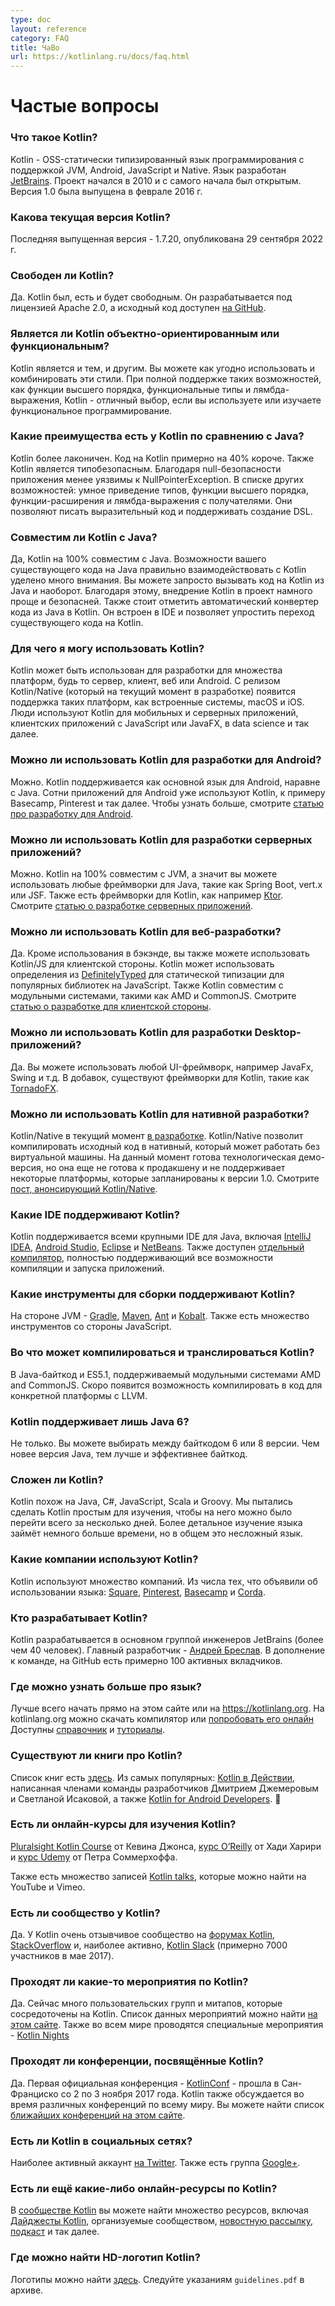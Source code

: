 ```yaml
---
type: doc
layout: reference
category: FAQ
title: ЧаВо
url: https://kotlinlang.ru/docs/faq.html
---
```


# Частые вопросы

### Что такое Kotlin?

Kotlin - OSS-статически типизированный язык программирования с поддержкой JVM, Android, JavaScript и Native.
Язык разработан [JetBrains](http://www.jetbrains.com).
Проект начался в 2010 и с самого начала был открытым.
Версия 1.0 была выпущена в феврале 2016 г.

### Какова текущая версия Kotlin?

Последняя выпущенная версия - 1.7.20, опубликована 29 сентября 2022 г.

### Свободен ли Kotlin?

Да. Kotlin был, есть и будет свободным. Он разрабатывается под лицензией Apache 2.0,
а исходный код доступен [на GitHub](https://github.com/jetbrains/kotlin).

### Является ли Kotlin объектно-ориентированным или функциональным?

Kotlin является и тем, и другим.
Вы можете как угодно использовать и комбинировать эти стили.
При полной поддержке таких возможностей, как функции высшего порядка, функциональные типы
и лямбда-выражения,
Kotlin - отличный выбор, если вы используете или изучаете функциональное программирование.

### Какие преимущества есть у Kotlin по сравнению с Java?

Kotlin более лаконичен. Код на Kotlin примерно на 40% короче.
Также Kotlin является типобезопасным. Благодаря null-безопасности приложения менее уязвимы к NullPointerException.
В списке других возможностей: умное приведение типов, функции высшего порядка,
функции-расширения и лямбда-выражения с получателями. Они позволяют писать выразительный код и
поддерживать создание DSL.

### Совместим ли Kotlin с Java?

Да, Kotlin на 100% совместим с Java. Возможности вашего существующего кода на Java правильно взаимодействовать с Kotlin
уделено много внимания. Вы можете запросто вызывать код на Kotlin из Java и наоборот.
Благодаря этому, внедрение Kotlin в проект намного проще и безопасней.
Также стоит отметить автоматический конвертер кода из Java в Kotlin.
Он встроен в IDE и позволяет упростить переход существующего кода на Kotlin.

### Для чего я могу использовать Kotlin?

Kotlin может быть использован для разработки для множества платформ, будь то сервер, клиент, веб или Android.
C релизом Kotlin/Native (который на текущий момент в разработке) появится поддержка таких платформ,
как встроенные системы, macOS и iOS. Люди используют Kotlin для мобильных
и серверных приложений, клиентских приложений с JavaScript или JavaFX, в data science и так далее.

### Можно ли использовать Kotlin для разработки для Android?

Можно. Kotlin поддерживается как основной язык для Android, наравне с Java. Сотни приложений для Android уже используют
Kotlin, к примеру Basecamp, Pinterest и так далее. Чтобы узнать больше,
смотрите [статью про разработку для Android](https://kotlinlang.org/docs/reference/android-overview.html).

### Можно ли использовать Kotlin для разработки серверных приложений?

Можно. Kotlin на 100% совместим с JVM, а значит вы можете использовать любые фреймворки для Java, такие как Spring Boot,
vert.x или JSF. Также есть фреймворки для Kotlin, как например [Ktor](http://github.com/kotlin/ktor).
Смотрите [статью о разработке серверных приложений](https://kotlinlang.org/docs/reference/server-overview.html).

### Можно ли использовать Kotlin для веб-разработки?

Да. Кроме использования в бэкэнде, вы также можете использовать Kotlin/JS
для клиентской стороны. Kotlin может использовать определения из
[DefinitelyTyped](http://definitelytyped.org) для статической типизации для популярных
библиотек на JavaScript. Также Kotlin совместим с модульными системами, такими как AMD и CommonJS.
Смотрите [статью о разработке для клиентской стороны](https://kotlinlang.org/docs/reference/js-overview.html).

### Можно ли использовать Kotlin для разработки Desktop-приложений?

Да. Вы можете использовать любой UI-фреймворк, например JavaFx, Swing и т.д.
В добавок, существуют фреймворки для Kotlin, такие как
[TornadoFX](https://github.com/edvin/tornadofx).

### Можно ли использовать Kotlin для нативной разработки?

Kotlin/Native в текущий момент [в разработке](https://blog.jetbrains.com/kotlin/tag/native/). Kotlin/Native позволит
компилировать исходный код в нативный, который может работать без виртуальной машины. На данный момент готова
технологическая демо-версия, но она еще не готова к продакшену и не поддерживает некоторые платформы,
которые запланированы к версии 1.0. Смотрите
[пост, анонсирующий Kotlin/Native](https://blog.jetbrains.com/kotlin/2017/04/kotlinnative-tech-preview-kotlin-without-a-vm/).

### Какие IDE поддерживают Kotlin?

Kotlin поддерживается всеми крупными IDE для Java, включая [IntelliJ IDEA](https://kotlinlang.org/docs/tutorials/getting-started.html),
[Android Studio](https://kotlinlang.org/docs/tutorials/kotlin-android.html), [Eclipse](https://kotlinlang.org/docs/tutorials/getting-started-eclipse.html) и
[NetBeans](http://plugins.netbeans.org/plugin/68590/kotlin).
Также доступен [отдельный компилятор](https://kotlinlang.org/docs/tutorials/command-line.html),
полностью поддерживающий все возможности компиляции и запуска приложений.

### Какие инструменты для сборки поддерживают Kotlin?

На стороне JVM - [Gradle](https://kotlinlang.ru/docs/gradle.html), [Maven](https://kotlinlang.ru/docs/maven.html),
[Ant](https://kotlinlang.ru/docs/ant.html) и [Kobalt](http://beust.com/kobalt/home/index.html). Также есть множество инструментов
со стороны JavaScript.

### Во что может компилироваться и транслироваться Kotlin?

В Java-байткод и ES5.1, поддерживаемый модульными системами AMD and CommonJS. Скоро появится возможность компилировать
в код для конкретной платформы с LLVM.

### Kotlin поддерживает лишь Java 6?

Не только. Вы можете выбирать между байткодом 6 или 8 версии. Чем новее версия Java, тем лучше и эффективнее байткод.

### Сложен ли Kotlin?

Kotlin похож на Java, C#, JavaScript, Scala и Groovy. Мы пытались сделать Kotlin простым для изучения,
чтобы на него можно было перейти всего за несколько дней.
Более детальное изучение языка займёт немного больше времени, но в общем это несложный язык.

### Какие компании используют Kotlin?

Kotlin используют множество компаний. Из числа тех, что объявили об использовании языка: [Square](https://medium.com/square-corner-blog/square-open-source-loves-kotlin-c57c21710a17), [Pinterest](https://www.youtube.com/watch?v=mDpnc45WwlI), [Basecamp](https://m.signalvnoise.com/how-we-made-basecamp-3s-android-app-100-kotlin-35e4e1c0ef12) и [Corda](https://docs.corda.net/releases/release-M9.2/further-notes-on-kotlin.html).

### Кто разрабатывает Kotlin?

Kotlin разрабатывается в основном группой инженеров JetBrains (более чем 40 человек).
Главный разработчик - [Андрей Бреслав](https://twitter.com/abreslav). В дополнение к команде, на GitHub есть примерно 100
активных вкладчиков.

### Где можно узнать больше про язык?

Лучше всего начать прямо на этом сайте или на https://kotlinlang.org. На kotlinlang.org можно скачать компилятор или
[попробовать его онлайн](https://try.kotlinlang.org) Доступны [справочник](https://kotlinlang.org/docs/reference/index.html)
и [туториалы](https://kotlinlang.org/docs/tutorials/index.html).

### Существуют ли книги про Kotlin?

Список книг есть [здесь](https://kotlinlang.org/docs/books.html).
Из самых популярных: [Kotlin в Действии](https://www.manning.com/books/kotlin-in-action), написанная членами команды
разработчиков Дмитрием Джемеровым и Светланой Исаковой, а также
[Kotlin for Android Developers](https://leanpub.com/kotlin-for-android-developers).

### Есть ли онлайн-курсы для изучения Kotlin?

[Pluralsight Kotlin Course](https://www.pluralsight.com/courses/kotlin-getting-started) от Кевина Джонса,
[курс O’Reilly](http://shop.oreilly.com/product/0636920052982.do) от Хади Харири и [курс Udemy](http://petersommerhoff.com/dev/kotlin/kotlin-beginner-tutorial/) от Петра Соммерхоффа.

Также есть множество записей [Kotlin talks](http://kotlinlang.org/community/talks.html), которые можно найти на YouTube
и Vimeo.

### Есть ли сообщество у Kotlin?

Да. У Kotlin очень отзывчивое сообщество на [форумах Kotlin](http://discuss.kotlinlang.org),
[StackOverflow](http://stackoverflow.com/questions/tagged/kotlin) и, наиболее активно, [Kotlin Slack](http://slack.kotlinlang.org)
(примерно 7000 участников в мае 2017).

### Проходят ли какие-то мероприятия по Kotlin?

Да. Сейчас много пользовательских групп и митапов, которые сосредоточены на Kotlin. Список данных мероприятий можно найти [на этом сайте](https://kotlinlang.org/community/user-groups.html). Также во всем мире проводятся специальные мероприятия - [Kotlin Nights](https://kotlinlang.org/community/kotlin-nights.html)

### Проходят ли конференции, посвящённые Kotlin?

Да. Первая официальная конференция - [KotlinConf](https://kotlinconf.com) - прошла в Сан-Франциско со 2 по 3 ноября 2017 года.
Kotlin также обсуждается во время различных конференций по всему миру. Вы можете найти список [ближайших конференций на этом сайте](https://kotlinlang.org/community/talks.html?time=upcoming).

### Есть ли Kotlin в социальных сетях?

Наиболее активный аккаунт [на Twitter](https://twitter.com/kotlin).
Также есть группа [Google+](https://plus.google.com/communities/104597899765146112928).

### Есть ли ещё какие-либо онлайн-ресурсы по Kotlin?

В [сообществе Kotlin](https://kotlinlang.org/community/) вы можете найти множество ресурсов, включая [Дайджесты Kotlin](https://kotlin.link), организуемые сообществом,
[новостную рассылку](http://www.kotlinweekly.net), [подкаст](https://talkingkotlin.com) и так далее.   

### Где можно найти HD-логотип Kotlin?

Логотипы можно найти [здесь](https://resources.jetbrains.com/storage/products/kotlin/docs/kotlin_logos.zip).
Следуйте указаниям `guidelines.pdf` в архиве.
